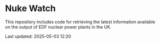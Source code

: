 # Nuke Watch

This repository includes code for retrieving the latest information available on the output of EDF nuclear power plants in the UK.

Last updated: 2025-05-03 12:20